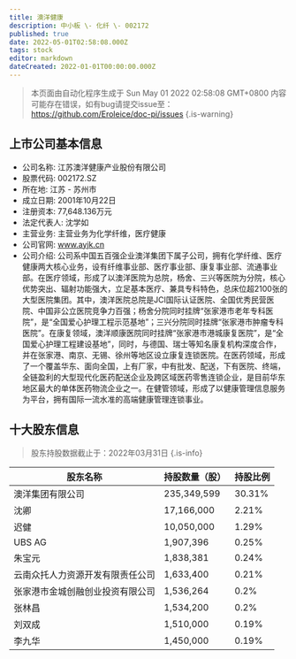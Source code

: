 ```yaml
---
title: 澳洋健康
description: 中小板 \- 化纤 \- 002172
published: true
date: 2022-05-01T02:58:08.000Z
tags: stock
editor: markdown
dateCreated: 2022-01-01T00:00:00.000Z
---
```


> 本页面由自动化程序生成于 Sun May 01 2022 02:58:08 GMT+0800
> 内容可能存在错误，如有bug请提交issue至：https://github.com/Eroleice/doc-pi/issues
{.is-warning}

## 上市公司基本信息
- 公司名称: 江苏澳洋健康产业股份有限公司
- 股票代码: 002172.SZ
- 所在地: 江苏 - 苏州市
- 成立日期: 2001年10月22日
- 注册资本: 77,648.136万元
- 法定代表人: 沈学如
- 主营业务: 主营业务为化学纤维，医疗健康
- 公司官网: www.ayjk.cn
- 公司介绍: 公司系中国五百强企业澳洋集团下属子公司，拥有化学纤维、医疗健康两大核心业务，设有纤维事业部、医疗事业部、康复事业部、流通事业部。在医疗领域，形成了以澳洋医院为总院，杨舍、三兴等医院为分院，核心优势突出、辐射功能强大，立足基本医疗、兼具专科特色，总床位超2100张的大型医院集团。其中，澳洋医院总院是JCI国际认证医院、全国优秀民营医院、中国非公立医院竞争力百强；杨舍分院同时挂牌“张家港市老年专科医院”，是“全国爱心护理工程示范基地”；三兴分院同时挂牌“张家港市肿瘤专科医院”。在康复领域，澳洋顺康医院同时挂牌“张家港市港城康复医院”，是“全国爱心护理工程建设基地”，同时，与德国、瑞士等知名康复机构深度合作，并在张家港、南京、无锡、徐州等地区设立康复连锁医院。在医药领域，形成了一个覆盖华东、面向全国，上有厂家，中有批发、配送，下有医院、终端，全链盈利的大型现代化医药配送企业及跨区域医药零售连锁企业，是目前华东地区最大的单体医药物流企业之一。在健管领域，形成了以健康管理信息服务为平台，拥有国际一流水准的高端健康管理连锁事业。


## 十大股东信息
> 股东持股数据截止于：2022年03月31日
{.is-info}

| 股东名称 | 持股数量（股） | 持股比例 |
| --- | --- | --- |
| 澳洋集团有限公司 | 235,349,599 | 30.31% |
| 沈卿 | 17,166,000 | 2.21% |
| 迟健 | 10,050,000 | 1.29% |
| UBS   AG | 1,907,396 | 0.25% |
| 朱宝元 | 1,838,381 | 0.24% |
| 云南众托人力资源开发有限责任公司 | 1,633,400 | 0.21% |
| 张家港市金城创融创业投资有限公司 | 1,536,264 | 0.2% |
| 张林昌 | 1,534,200 | 0.2% |
| 刘双成 | 1,510,000 | 0.19% |
| 李九华 | 1,450,000 | 0.19% |




